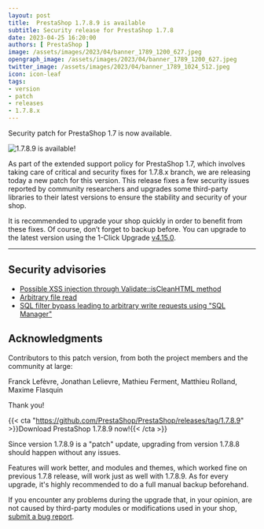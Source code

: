```yaml
---
layout: post
title:  PrestaShop 1.7.8.9 is available
subtitle: Security release for PrestaShop 1.7.8
date: 2023-04-25 16:20:00
authors: [ PrestaShop ]
image: /assets/images/2023/04/banner_1789_1200_627.jpeg
opengraph_image: /assets/images/2023/04/banner_1789_1200_627.jpeg
twitter_image: /assets/images/2023/04/banner_1789_1024_512.jpeg
icon: icon-leaf
tags:
- version
- patch
- releases
- 1.7.8.x
---
```


Security patch for PrestaShop 1.7 is now available.

![1.7.8.9 is available!](/assets/images/2023/04/banner_1789_1534_424.jpeg)

As part of the extended support policy for PrestaShop 1.7, which involves taking care of critical and security fixes for 1.7.8.x branch, we are releasing today a new patch for this version. This release fixes a few security issues reported by community researchers and upgrades some third-party libraries to their latest versions to ensure the stability and security of your shop.

It is recommended to upgrade your shop quickly in order to benefit from these fixes. Of course, don’t forget to backup before. You can upgrade to the latest version using the 1-Click Upgrade [v4.15.0](https://github.com/PrestaShop/autoupgrade/releases/tag/v4.15.0).

---

## Security advisories

- [Possible XSS injection through Validate::isCleanHTML method](https://github.com/PrestaShop/PrestaShop/security/advisories/GHSA-fh7r-996q-gvcp)
- [Arbitrary file read](https://github.com/PrestaShop/PrestaShop/security/advisories/GHSA-8r4m-5p6p-52rp)
- [SQL filter bypass leading to arbitrary write requests using "SQL Manager"](https://github.com/PrestaShop/PrestaShop/security/advisories/GHSA-p379-cxqh-q822)

## Acknowledgments

Contributors to this patch version, from both the project members and the community at large:

Franck Lefèvre, Jonathan Lelievre, Mathieu Ferment, Matthieu Rolland, Maxime Flasquin

Thank you!

{{< cta "https://github.com/PrestaShop/PrestaShop/releases/tag/1.7.8.9" >}}Download PrestaShop 1.7.8.9 now!{{< /cta >}}

Since version 1.7.8.9 is a "patch" update, upgrading from version 1.7.8.8 should happen without any issues.

Features will work better, and modules and themes, which worked fine on previous 1.7.8 release, will work just as well with 1.7.8.9. As for every upgrade, it's highly recommended to do a full manual backup beforehand.

If you encounter any problems during the upgrade that, in your opinion, are not caused by third-party modules or modifications used in your shop, [submit a bug report](https://www.prestashop-project.org/get-involved/report-issues/).
